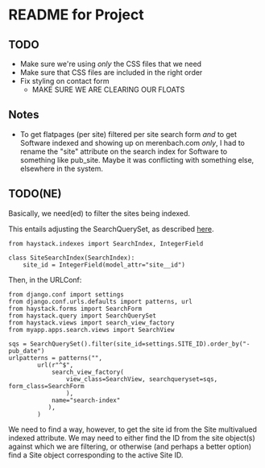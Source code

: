 # README for Project

## TODO
- Make sure we're using *only* the CSS files that we need
- Make sure that CSS files are included in the right order
- Fix styling on contact form
    - MAKE SURE WE ARE CLEARING OUR FLOATS

## Notes
- To get flatpages (per site) filtered per site search form *and* to get Software indexed and showing up on merenbach.com *only*, I had to rename the "site" attribute on the search index for Software to something like pub_site.  Maybe it was conflicting with something else, elsewhere in the system.

## TODO(NE)
Basically, we need(ed) to filter the sites being indexed.

This entails adjusting the SearchQuerySet, as described [here](http://stackoverflow.com/questions/6138604/how-to-django-haystack-multisite).

    from haystack.indexes import SearchIndex, IntegerField
    
    class SiteSearchIndex(SearchIndex):
        site_id = IntegerField(model_attr="site__id")

Then, in the URLConf:

    from django.conf import settings
    from django.conf.urls.defaults import patterns, url
    from haystack.forms import SearchForm
    from haystack.query import SearchQuerySet
    from haystack.views import search_view_factory
    from myapp.apps.search.views import SearchView
    
    sqs = SearchQuerySet().filter(site_id=settings.SITE_ID).order_by("-pub_date")
    urlpatterns = patterns("",
            url(r"^$",
                search_view_factory(
                    view_class=SearchView, searchqueryset=sqs, form_class=SearchForm
                    ),
                name="search-index"
               ),
            )

We need to find a way, however, to get the site id from the Site multivalued indexed attribute.  We may need to either find the ID from the site object(s) against which we are filtering, or otherwise (and perhaps a better option) find a Site object corresponding to the active Site ID.
